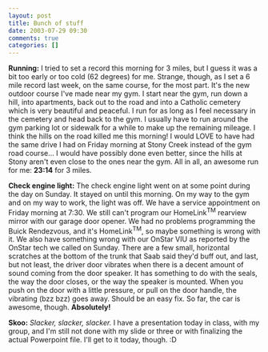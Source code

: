 ```yaml
---
layout: post
title: Bunch of stuff
date: 2003-07-29 09:30
comments: true
categories: []
---
```

<b>Running:</b>
I tried to set a record this morning for 3 miles, but I guess it was a bit too early or too cold (62 degrees) for me. Strange, though, as I set a 6 mile record last week, on the same course, for the most part. It's the new outdoor course I've made near my gym. I start near the gym, run down a hill, into apartments, back out to the road and into a Catholic cemetery which is very beautiful and peaceful. I run for as long as I feel necessary in the cemetery and head back to the gym. I usually have to run around the gym parking lot or sidewalk for a while to make up the remaining mileage. I think the hills on the road killed me this morning! I would LOVE to have had the same drive I had on Friday morning at Stony Creek instead of the gym road course... I would have possibly done even better, since the hills at Stony aren't even close to the ones near the gym. All in all, an awesome run for me: <strong>23:14</strong> for 3 miles.

<b>Check engine light:</b>
The check engine light went on at some point during the day on Sunday. It stayed on until this morning. On my way to the gym and on my way to work, the light was off. We have a service appointment on Friday morning at 7:30. We still can't program our HomeLink<sup>TM</sup> rearview mirror with our garage door opener. We had no problems programming the Buick Rendezvous, and it's HomeLink<sup>TM</sup>, so maybe something is wrong with it. We also have something wrong with our OnStar VIU as reported by the OnStar tech we called on Sunday. There are a few small, horizontal scratches at the bottom of the trunk that Saab said they'd buff out, and last, but not least, the driver door vibrates when there is a decent amount of sound coming from the door speaker. It has something to do with the seals, the way the door closes, or the way the speaker is mounted. When you push on the door with a little pressure, or pull on the door handle, the vibrating (bzz bzz) goes away. Should be an easy fix. So far, the car is awesome, though. <strong>Absolutely!</strong>

<b>Skoo:</b>
<em>Slacker, slacker, slacker.</em> I have a presentation today in class, with my group, and I'm still not done with my slide or three or with finalizing the actual Powerpoint file. I'll get to it today, though. :D
